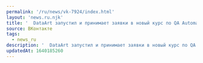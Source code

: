 ```yaml
---
permalink: '/ru/news/vk-7924/index.html'
layout: 'news.ru.njk'
title: '  DataArt запустил и принимает заявки в новый курс по QA Automation'
source: ВКонтакте
tags:
  - news_ru
description: '  DataArt запустил и принимает заявки в новый курс по QA Automation'
updatedAt: 1640185260
---
```

